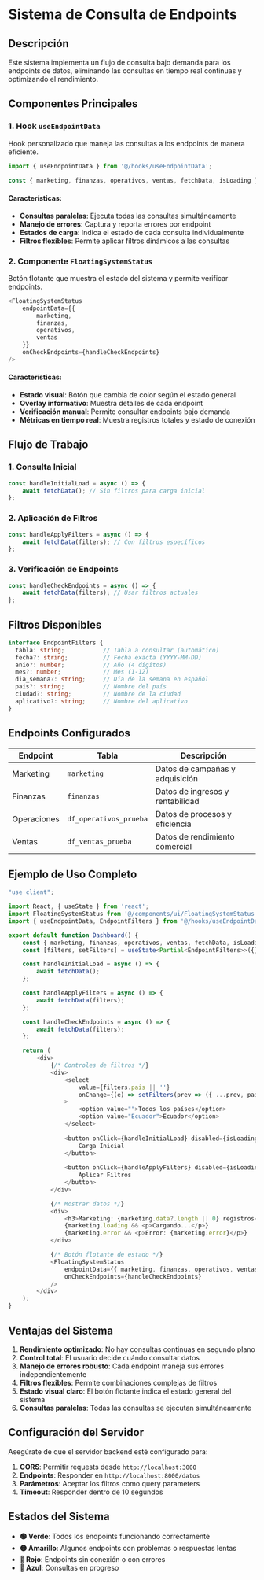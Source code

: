 # Sistema de Consulta de Endpoints

## Descripción

Este sistema implementa un flujo de consulta bajo demanda para los endpoints de datos, eliminando las consultas en tiempo real continuas y optimizando el rendimiento.

## Componentes Principales

### 1. Hook `useEndpointData`

Hook personalizado que maneja las consultas a los endpoints de manera eficiente.

```typescript
import { useEndpointData } from '@/hooks/useEndpointData';

const { marketing, finanzas, operativos, ventas, fetchData, isLoading } = useEndpointData();
```

#### Características:
- **Consultas paralelas**: Ejecuta todas las consultas simultáneamente
- **Manejo de errores**: Captura y reporta errores por endpoint
- **Estados de carga**: Indica el estado de cada consulta individualmente
- **Filtros flexibles**: Permite aplicar filtros dinámicos a las consultas

### 2. Componente `FloatingSystemStatus`

Botón flotante que muestra el estado del sistema y permite verificar endpoints.

```typescript
<FloatingSystemStatus 
    endpointData={{
        marketing,
        finanzas,
        operativos,
        ventas
    }}
    onCheckEndpoints={handleCheckEndpoints}
/>
```

#### Características:
- **Estado visual**: Botón que cambia de color según el estado general
- **Overlay informativo**: Muestra detalles de cada endpoint
- **Verificación manual**: Permite consultar endpoints bajo demanda
- **Métricas en tiempo real**: Muestra registros totales y estado de conexión

## Flujo de Trabajo

### 1. Consulta Inicial
```typescript
const handleInitialLoad = async () => {
    await fetchData(); // Sin filtros para carga inicial
};
```

### 2. Aplicación de Filtros
```typescript
const handleApplyFilters = async () => {
    await fetchData(filters); // Con filtros específicos
};
```

### 3. Verificación de Endpoints
```typescript
const handleCheckEndpoints = async () => {
    await fetchData(filters); // Usar filtros actuales
};
```

## Filtros Disponibles

```typescript
interface EndpointFilters {
  tabla: string;           // Tabla a consultar (automático)
  fecha?: string;          // Fecha exacta (YYYY-MM-DD)
  anio?: number;           // Año (4 dígitos)
  mes?: number;            // Mes (1-12)
  dia_semana?: string;     // Día de la semana en español
  pais?: string;           // Nombre del país
  ciudad?: string;         // Nombre de la ciudad
  aplicativo?: string;     // Nombre del aplicativo
}
```

## Endpoints Configurados

| Endpoint | Tabla | Descripción |
|----------|-------|-------------|
| Marketing | `marketing` | Datos de campañas y adquisición |
| Finanzas | `finanzas` | Datos de ingresos y rentabilidad |
| Operaciones | `df_operativos_prueba` | Datos de procesos y eficiencia |
| Ventas | `df_ventas_prueba` | Datos de rendimiento comercial |

## Ejemplo de Uso Completo

```typescript
"use client";

import React, { useState } from 'react';
import FloatingSystemStatus from '@/components/ui/FloatingSystemStatus';
import { useEndpointData, EndpointFilters } from '@/hooks/useEndpointData';

export default function Dashboard() {
    const { marketing, finanzas, operativos, ventas, fetchData, isLoading } = useEndpointData();
    const [filters, setFilters] = useState<Partial<EndpointFilters>>({});

    const handleInitialLoad = async () => {
        await fetchData();
    };

    const handleApplyFilters = async () => {
        await fetchData(filters);
    };

    const handleCheckEndpoints = async () => {
        await fetchData(filters);
    };

    return (
        <div>
            {/* Controles de filtros */}
            <div>
                <select 
                    value={filters.pais || ''}
                    onChange={(e) => setFilters(prev => ({ ...prev, pais: e.target.value || undefined }))}
                >
                    <option value="">Todos los países</option>
                    <option value="Ecuador">Ecuador</option>
                </select>
                
                <button onClick={handleInitialLoad} disabled={isLoading}>
                    Carga Inicial
                </button>
                
                <button onClick={handleApplyFilters} disabled={isLoading}>
                    Aplicar Filtros
                </button>
            </div>

            {/* Mostrar datos */}
            <div>
                <h3>Marketing: {marketing.data?.length || 0} registros</h3>
                {marketing.loading && <p>Cargando...</p>}
                {marketing.error && <p>Error: {marketing.error}</p>}
            </div>

            {/* Botón flotante de estado */}
            <FloatingSystemStatus 
                endpointData={{ marketing, finanzas, operativos, ventas }}
                onCheckEndpoints={handleCheckEndpoints}
            />
        </div>
    );
}
```

## Ventajas del Sistema

1. **Rendimiento optimizado**: No hay consultas continuas en segundo plano
2. **Control total**: El usuario decide cuándo consultar datos
3. **Manejo de errores robusto**: Cada endpoint maneja sus errores independientemente
4. **Filtros flexibles**: Permite combinaciones complejas de filtros
5. **Estado visual claro**: El botón flotante indica el estado general del sistema
6. **Consultas paralelas**: Todas las consultas se ejecutan simultáneamente

## Configuración del Servidor

Asegúrate de que el servidor backend esté configurado para:

1. **CORS**: Permitir requests desde `http://localhost:3000`
2. **Endpoints**: Responder en `http://localhost:8000/datos`
3. **Parámetros**: Aceptar los filtros como query parameters
4. **Timeout**: Responder dentro de 10 segundos

## Estados del Sistema

- **🟢 Verde**: Todos los endpoints funcionando correctamente
- **🟡 Amarillo**: Algunos endpoints con problemas o respuestas lentas
- **🔴 Rojo**: Endpoints sin conexión o con errores
- **🔵 Azul**: Consultas en progreso